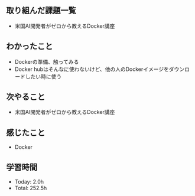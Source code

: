 ## 取り組んだ課題一覧
- 米国AI開発者がゼロから教えるDocker講座
## わかったこと
- Dockerの準備、触ってみる
- Docker hubはそんなに使わないけど、他の人のDockerイメージをダウンロードしたい時に使う
## 次やること
- 米国AI開発者がゼロから教えるDocker講座
## 感じたこと
- Docker
## 学習時間
- Today: 2.0h
- Total: 252.5h
